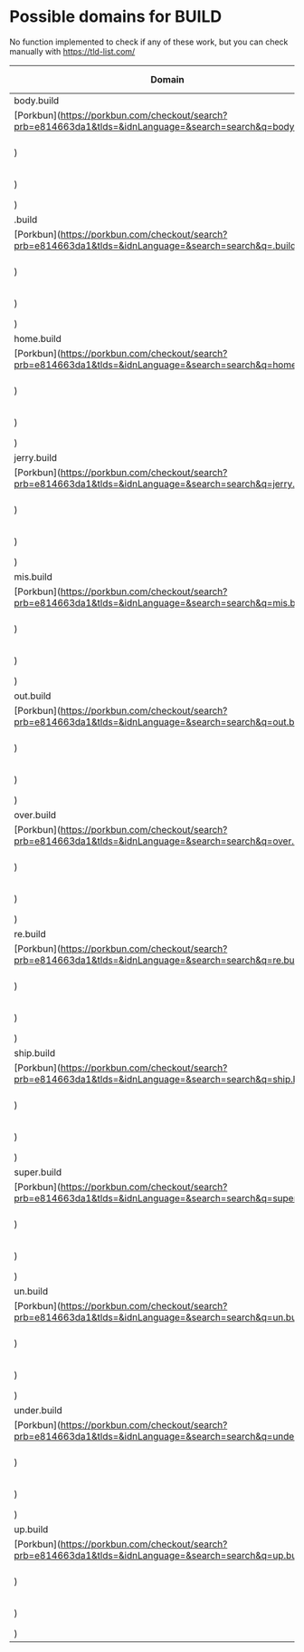 # Possible domains for BUILD

No function implemented to check if any of these work, but you can check manually with https://tld-list.com/

| Domain | Porkbun | NameCheap | Google Domains |
|---|---|---|---|
| body.build | [Porkbun](https://porkbun.com/checkout/search?prb=e814663da1&tlds=&idnLanguage=&search=search&q=body.build) | [Namecheap](https://www.namecheap.com/domains/registration/results/?domain=body.build) | [Google](https://domains.google.com/registrar/search?searchTerm=body.build) |
| .build | [Porkbun](https://porkbun.com/checkout/search?prb=e814663da1&tlds=&idnLanguage=&search=search&q=.build) | [Namecheap](https://www.namecheap.com/domains/registration/results/?domain=.build) | [Google](https://domains.google.com/registrar/search?searchTerm=.build) |
| home.build | [Porkbun](https://porkbun.com/checkout/search?prb=e814663da1&tlds=&idnLanguage=&search=search&q=home.build) | [Namecheap](https://www.namecheap.com/domains/registration/results/?domain=home.build) | [Google](https://domains.google.com/registrar/search?searchTerm=home.build) |
| jerry.build | [Porkbun](https://porkbun.com/checkout/search?prb=e814663da1&tlds=&idnLanguage=&search=search&q=jerry.build) | [Namecheap](https://www.namecheap.com/domains/registration/results/?domain=jerry.build) | [Google](https://domains.google.com/registrar/search?searchTerm=jerry.build) |
| mis.build | [Porkbun](https://porkbun.com/checkout/search?prb=e814663da1&tlds=&idnLanguage=&search=search&q=mis.build) | [Namecheap](https://www.namecheap.com/domains/registration/results/?domain=mis.build) | [Google](https://domains.google.com/registrar/search?searchTerm=mis.build) |
| out.build | [Porkbun](https://porkbun.com/checkout/search?prb=e814663da1&tlds=&idnLanguage=&search=search&q=out.build) | [Namecheap](https://www.namecheap.com/domains/registration/results/?domain=out.build) | [Google](https://domains.google.com/registrar/search?searchTerm=out.build) |
| over.build | [Porkbun](https://porkbun.com/checkout/search?prb=e814663da1&tlds=&idnLanguage=&search=search&q=over.build) | [Namecheap](https://www.namecheap.com/domains/registration/results/?domain=over.build) | [Google](https://domains.google.com/registrar/search?searchTerm=over.build) |
| re.build | [Porkbun](https://porkbun.com/checkout/search?prb=e814663da1&tlds=&idnLanguage=&search=search&q=re.build) | [Namecheap](https://www.namecheap.com/domains/registration/results/?domain=re.build) | [Google](https://domains.google.com/registrar/search?searchTerm=re.build) |
| ship.build | [Porkbun](https://porkbun.com/checkout/search?prb=e814663da1&tlds=&idnLanguage=&search=search&q=ship.build) | [Namecheap](https://www.namecheap.com/domains/registration/results/?domain=ship.build) | [Google](https://domains.google.com/registrar/search?searchTerm=ship.build) |
| super.build | [Porkbun](https://porkbun.com/checkout/search?prb=e814663da1&tlds=&idnLanguage=&search=search&q=super.build) | [Namecheap](https://www.namecheap.com/domains/registration/results/?domain=super.build) | [Google](https://domains.google.com/registrar/search?searchTerm=super.build) |
| un.build | [Porkbun](https://porkbun.com/checkout/search?prb=e814663da1&tlds=&idnLanguage=&search=search&q=un.build) | [Namecheap](https://www.namecheap.com/domains/registration/results/?domain=un.build) | [Google](https://domains.google.com/registrar/search?searchTerm=un.build) |
| under.build | [Porkbun](https://porkbun.com/checkout/search?prb=e814663da1&tlds=&idnLanguage=&search=search&q=under.build) | [Namecheap](https://www.namecheap.com/domains/registration/results/?domain=under.build) | [Google](https://domains.google.com/registrar/search?searchTerm=under.build) |
| up.build | [Porkbun](https://porkbun.com/checkout/search?prb=e814663da1&tlds=&idnLanguage=&search=search&q=up.build) | [Namecheap](https://www.namecheap.com/domains/registration/results/?domain=up.build) | [Google](https://domains.google.com/registrar/search?searchTerm=up.build) |
